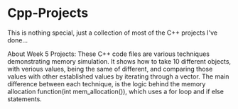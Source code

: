 # Cpp-Projects

This is nothing special, just a collection of most  of the C++ projects I've done...


About Week 5 Projects:
These C++ code files are various techniques demonstrating memory simulation. It shows how to take 10 different objects, with verious values, being the same of different, and comparing those values with other established values by iterating through a vector. The main difference between each technique, is the logic behind the memory allocation function(int mem_allocation()), which uses a for loop and if else statements.
